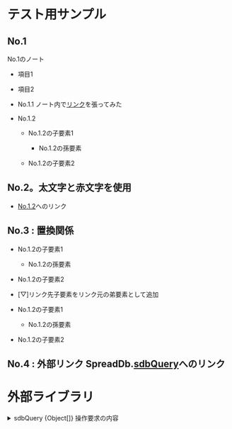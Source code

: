 # <a name="33a7f77d9c25">テスト用サンプル</a>

## No.1
No.1のノート
- 項目1
- 項目2
- No.1.1
	ノート内で[リンク](#a0376dbc8b20)を張ってみた
- <a name="a0376dbc8b20">No.1.2</a>
	
	- No.1.2の子要素1
		
		- No.1.2の孫要素
			
	- No.1.2の子要素2
		
## No.2。<b>太文字</b>と<span class="colored c-red">赤文字</span>を使用

- <a href="#a0376dbc8b20">No.1.2</a>へのリンク
	
## <a name="88c67383b3db">No.3 : 置換関係</a>

- No.1.2の子要素1
	
	- No.1.2の孫要素
		
- No.1.2の子要素2
	
- [▽]リンク先子要素をリンク元の弟要素として追加
	
- No.1.2の子要素1
	
	- No.1.2の孫要素
		
- No.1.2の子要素2
	
## No.4 : 外部リンク SpreadDb.<a href="#1e80990a7c63">sdbQuery</a>へのリンク
# 外部ライブラリ

<details><summary>sdbQuery {Object[]} 操作要求の内容</summary><a name="1e80990a7c63"></a>


- sdbQuery {Object[]} 操作要求の内容

  ■：引数で渡される項目、□：主処理でcommand系メソッド呼出前に設定される項目、〇：command系メソッドで設定される項目

	- query {<a href="#7f3649978774">[o]sdbRequest</a>[]} 処理要求
		
	- □timestamp {string}=toLocale(new Date()) 更新日時(ISO8601拡張形式)
		
	- □userId {string|number}=<a href="#5554e1d6a61d">opt.userId</a> ユーザ識別子(uuid等)
		
	- 〇arg {string} 操作関数に渡された引数(データ)
		createならcols、select/update/deleteならwhere、append/schemaなら空白。
		create/appendの追加レコード情報、selectの抽出レコード等はrecordで確認する運用を想定
	- □qSts {string} クエリ単位の実行結果
		正常終了なら"OK"。エラーコードは[エラーの種類](#60cbb24d684c)参照。
	- 〇num {number} 変更された行数
		create: 初期値の行数、append:追加行数、update:変更行数、delete:削除行数、select:抽出行数、schema:0(固定)
	- 〇result {<a href="#d2f620e47c51">sdbResult</a>[]} レコード単位の実行結果
		
</details>


